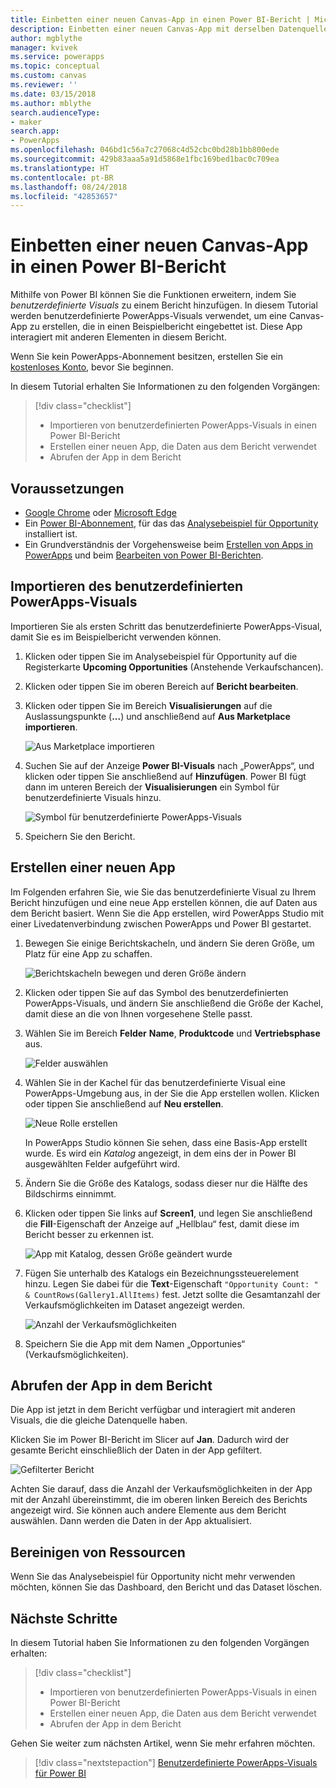 ```yaml
---
title: Einbetten einer neuen Canvas-App in einen Power BI-Bericht | Microsoft-Dokumentation
description: Einbetten einer neuen Canvas-App mit derselben Datenquelle, die wie andere Berichtselemente gefiltert werden kann
author: mgblythe
manager: kvivek
ms.service: powerapps
ms.topic: conceptual
ms.custom: canvas
ms.reviewer: ''
ms.date: 03/15/2018
ms.author: mblythe
search.audienceType:
- maker
search.app:
- PowerApps
ms.openlocfilehash: 046bd1c56a7c27068c4d52cbc0bd28b1bb800ede
ms.sourcegitcommit: 429b83aaa5a91d5868e1fbc169bed1bac0c709ea
ms.translationtype: HT
ms.contentlocale: pt-BR
ms.lasthandoff: 08/24/2018
ms.locfileid: "42853657"
---
```

# <a name="embed-a-new-canvas-app-in-a-power-bi-report"></a>Einbetten einer neuen Canvas-App in einen Power BI-Bericht

Mithilfe von Power BI können Sie die Funktionen erweitern, indem Sie *benutzerdefinierte Visuals* zu einem Bericht hinzufügen. In diesem Tutorial werden benutzerdefinierte PowerApps-Visuals verwendet, um eine Canvas-App zu erstellen, die in einen Beispielbericht eingebettet ist. Diese App interagiert mit anderen Elementen in diesem Bericht.

Wenn Sie kein PowerApps-Abonnement besitzen, erstellen Sie ein [kostenloses Konto](../signup-for-powerapps.md), bevor Sie beginnen.

In diesem Tutorial erhalten Sie Informationen zu den folgenden Vorgängen:
> [!div class="checklist"]
> * Importieren von benutzerdefinierten PowerApps-Visuals in einen Power BI-Bericht
> * Erstellen einer neuen App, die Daten aus dem Bericht verwendet
> * Abrufen der App in dem Bericht

## <a name="prerequisites"></a>Voraussetzungen

* [Google Chrome](https://www.google.com/chrome/browser/) oder [Microsoft Edge](https://www.microsoft.com/windows/microsoft-edge)
* Ein [Power BI-Abonnement](https://docs.microsoft.com/power-bi/service-self-service-signup-for-power-bi), für das das [Analysebeispiel für Opportunity](https://docs.microsoft.com/power-bi/sample-opportunity-analysis#get-the-content-pack-for-this-sample) installiert ist.
* Ein Grundverständnis der Vorgehensweise beim [Erstellen von Apps in PowerApps](data-platform-create-app-scratch.md) und beim [Bearbeiten von Power BI-Berichten](https://docs.microsoft.com/power-bi/service-the-report-editor-take-a-tour).

## <a name="import-the-powerapps-custom-visual"></a>Importieren des benutzerdefinierten PowerApps-Visuals

Importieren Sie als ersten Schritt das benutzerdefinierte PowerApps-Visual, damit Sie es im Beispielbericht verwenden können.

1. Klicken oder tippen Sie im Analysebeispiel für Opportunity auf die Registerkarte **Upcoming Opportunities** (Anstehende Verkaufschancen).

2. Klicken oder tippen Sie im oberen Bereich auf **Bericht bearbeiten**.

3. Klicken oder tippen Sie im Bereich **Visualisierungen** auf die Auslassungspunkte (**...**) und anschließend auf **Aus Marketplace importieren**. 

    ![Aus Marketplace importieren](media/embed-powerapps-powerbi/import-visual.png)

4. Suchen Sie auf der Anzeige **Power BI-Visuals** nach „PowerApps“, und klicken oder tippen Sie anschließend auf **Hinzufügen**. Power BI fügt dann im unteren Bereich der **Visualisierungen** ein Symbol für benutzerdefinierte Visuals hinzu.

    ![Symbol für benutzerdefinierte PowerApps-Visuals](media/embed-powerapps-powerbi/powerapps-icon.png)

5. Speichern Sie den Bericht.

## <a name="create-a-new-app"></a>Erstellen einer neuen App
Im Folgenden erfahren Sie, wie Sie das benutzerdefinierte Visual zu Ihrem Bericht hinzufügen und eine neue App erstellen können, die auf Daten aus dem Bericht basiert. Wenn Sie die App erstellen, wird PowerApps Studio mit einer Livedatenverbindung zwischen PowerApps und Power BI gestartet.

1. Bewegen Sie einige Berichtskacheln, und ändern Sie deren Größe, um Platz für eine App zu schaffen.

    ![Berichtskacheln bewegen und deren Größe ändern](media/embed-powerapps-powerbi/move-resize.png)

2. Klicken oder tippen Sie auf das Symbol des benutzerdefinierten PowerApps-Visuals, und ändern Sie anschließend die Größe der Kachel, damit diese an die von Ihnen vorgesehene Stelle passt.

3. Wählen Sie im Bereich **Felder** **Name**, **Produktcode** und **Vertriebsphase** aus. 

    ![Felder auswählen](media/embed-powerapps-powerbi/select-fields.png)

4. Wählen Sie in der Kachel für das benutzerdefinierte Visual eine PowerApps-Umgebung aus, in der Sie die App erstellen wollen. Klicken oder tippen Sie anschließend auf **Neu erstellen**.

    ![Neue Rolle erstellen](media/embed-powerapps-powerbi/create-new-app.png)

    In PowerApps Studio können Sie sehen, dass eine Basis-App erstellt wurde. Es wird ein *Katalog* angezeigt, in dem eins der in Power BI ausgewählten Felder aufgeführt wird.

5.  Ändern Sie die Größe des Katalogs, sodass dieser nur die Hälfte des Bildschirms einnimmt. 

6. Klicken oder tippen Sie links auf **Screen1**, und legen Sie anschließend die **Fill**-Eigenschaft der Anzeige auf „Hellblau“ fest, damit diese im Bericht besser zu erkennen ist.

    ![App mit Katalog, dessen Größe geändert wurde](media/embed-powerapps-powerbi/app-gallery.png)

6. Fügen Sie unterhalb des Katalogs ein Bezeichnungssteuerelement hinzu. Legen Sie dabei für die **Text**-Eigenschaft `"Opportunity Count: " & CountRows(Gallery1.AllItems)` fest. Jetzt sollte die Gesamtanzahl der Verkaufsmöglichkeiten im Dataset angezeigt werden.

    ![Anzahl der Verkaufsmöglichkeiten](media/embed-powerapps-powerbi/opportunity-count.png)

7. Speichern Sie die App mit dem Namen „Opportunies“ (Verkaufsmöglichkeiten). 


## <a name="view-the-app-in-the-report"></a>Abrufen der App in dem Bericht
Die App ist jetzt in dem Bericht verfügbar und interagiert mit anderen Visuals, die die gleiche Datenquelle haben.

Klicken Sie im Power BI-Bericht im Slicer auf **Jan**. Dadurch wird der gesamte Bericht einschließlich der Daten in der App gefiltert.

![Gefilterter Bericht](media/embed-powerapps-powerbi/filtered-report.png)

Achten Sie darauf, dass die Anzahl der Verkaufsmöglichkeiten in der App mit der Anzahl übereinstimmt, die im oberen linken Bereich des Berichts angezeigt wird. Sie können auch andere Elemente aus dem Bericht auswählen. Dann werden die Daten in der App aktualisiert.


## <a name="clean-up-resources"></a>Bereinigen von Ressourcen
Wenn Sie das Analysebeispiel für Opportunity nicht mehr verwenden möchten, können Sie das Dashboard, den Bericht und das Dataset löschen.


## <a name="next-steps"></a>Nächste Schritte
In diesem Tutorial haben Sie Informationen zu den folgenden Vorgängen erhalten:
> [!div class="checklist"]
> * Importieren von benutzerdefinierten PowerApps-Visuals in einen Power BI-Bericht
> * Erstellen einer neuen App, die Daten aus dem Bericht verwendet
> * Abrufen der App in dem Bericht

Gehen Sie weiter zum nächsten Artikel, wenn Sie mehr erfahren möchten.
> [!div class="nextstepaction"]
> [Benutzerdefinierte PowerApps-Visuals für Power BI](powerapps-custom-visual.md)

